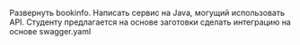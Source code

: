 Развернуть bookinfo. Написать сервис на Java, могущий использовать API. Студенту предлагается на основе заготовки сделать интеграцию на основе swagger.yaml
